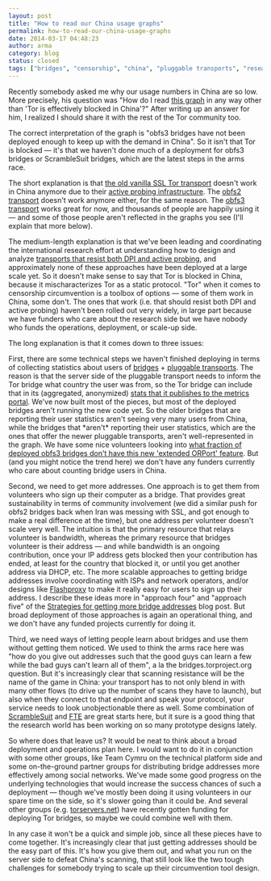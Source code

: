 ```yaml
---
layout: post
title: "How to read our China usage graphs"
permalink: how-to-read-our-china-usage-graphs
date: 2014-03-17 04:48:23
author: arma
category: blog
status: closed
tags: ["bridges", "censorship", "china", "pluggable transports", "research"]
---
```


Recently somebody asked me why our usage numbers in China are so low. More precisely, his question was "How do I read [this graph](https://metrics.torproject.org/users.html?graph=userstats-bridge-country&start=2011-10-18&end=2014-01-16&country=cn#userstats-bridge-country) in any way other than 'Tor is effectively blocked in China'?" After writing up an answer for him, I realized I should share it with the rest of the Tor community too.

The correct interpretation of the graph is "obfs3 bridges have not been deployed enough to keep up with the demand in China". So it isn't that Tor is blocked — it's that we haven't done much of a deployment for obfs3 bridges or ScrambleSuit bridges, which are the latest steps in the arms race.

The short explanation is that [the old vanilla SSL Tor transport](https://svn.torproject.org/svn/projects/design-paper/blocking.html#sec:network-fingerprint) doesn't work in China anymore due to their [active probing infrastructure](http://freehaven.net/anonbib/#foci12-winter). The [obfs2 transport](https://gitweb.torproject.org/pluggable-transports/obfsproxy.git/blob/HEAD:/doc/obfs2/obfs2-protocol-spec.txt) doesn't work anymore either, for the same reason. The [obfs3 transport](https://gitweb.torproject.org/pluggable-transports/obfsproxy.git/blob/HEAD:/doc/obfs3/obfs3-protocol-spec.txt) works great for now, and thousands of people are happily using it — and some of those people aren't reflected in the graphs you see (I'll explain that more below).

The medium-length explanation is that we've been leading and coordinating the international research effort at understanding how to design and analyze [transports that resist both DPI and active probing](https://www.torproject.org/docs/pluggable-transports), and approximately none of these approaches have been deployed at a large scale yet. So it doesn't make sense to say that Tor is blocked in China, because it mischaracterizes Tor as a static protocol. "Tor" when it comes to censorship circumvention is a toolbox of options — some of them work in China, some don't. The ones that work (i.e. that should resist both DPI and active probing) haven't been rolled out very widely, in large part because we have funders who care about the research side but we have nobody who funds the operations, deployment, or scale-up side.

The long explanation is that it comes down to three issues:

First, there are some technical steps we haven't finished deploying in terms of collecting statistics about users of [bridges](https://www.torproject.org/docs/bridges) + [pluggable transports](https://www.torproject.org/docs/pluggable-transports). The reason is that the server side of the pluggable transport needs to inform the Tor bridge what country the user was from, so the Tor bridge can include that in its (aggregated, anonymized) [stats that it publishes to the metrics portal](https://gitweb.torproject.org/torspec.git/blob/HEAD:/proposals/196-transport-control-ports.txt). We've now built most of the pieces, but most of the deployed bridges aren't running the new code yet. So the older bridges that are reporting their user statistics aren't seeing very many users from China, while the bridges that \*aren't\* reporting their user statistics, which are the ones that offer the newer pluggable transports, aren't well-represented in the graph. We have some nice volunteers looking into [what fraction of deployed obfs3 bridges don't have this new 'extended ORPort' feature](https://trac.torproject.org/projects/tor/ticket/10680). But (and you might notice the trend here) we don't have any funders currently who care about counting bridge users in China.

Second, we need to get more addresses. One approach is to get them from volunteers who sign up their computer as a bridge. That provides great sustainability in terms of community involvement (we did a similar push for obfs2 bridges back when Iran was messing with SSL, and got enough to make a real difference at the time), but one address per volunteer doesn't scale very well. The intuition is that the primary resource that relays volunteer is bandwidth, whereas the primary resource that bridges volunteer is their address — and while bandwidth is an ongoing contribution, once your IP address gets blocked then your contribution has ended, at least for the country that blocked it, or until you get another address via DHCP, etc. The more scalable approaches to getting bridge addresses involve coordinating with ISPs and network operators, and/or designs like [Flashproxy](https://crypto.stanford.edu/flashproxy/) to make it really easy for users to sign up their address. I describe these ideas more in "approach four" and "approach five" of the [Strategies for getting more bridge addresses](https://blog.torproject.org/blog/strategies-getting-more-bridge-addresses) blog post. But broad deployment of those approaches is again an operational thing, and we don't have any funded projects currently for doing it.

Third, we need ways of letting people learn about bridges and use them without getting them noticed. We used to think the arms race here was "how do you give out addresses such that the good guys can learn a few while the bad guys can't learn all of them", a la the bridges.torproject.org question. But it's increasingly clear that scanning resistance will be the name of the game in China: your transport has to not only blend in with many other flows (to drive up the number of scans they have to launch), but also when they connect to that endpoint and speak your protocol, your service needs to look unobjectionable there as well. Some combination of [ScrambleSuit](http://www.cs.kau.se/philwint/scramblesuit/) and [FTE](https://fteproxy.org/) are great starts here, but it sure is a good thing that the research world has been working on so many prototype designs lately.

So where does that leave us? It would be neat to think about a broad deployment and operations plan here. I would want to do it in conjunction with some other groups, like Team Cymru on the technical platform side and some on-the-ground partner groups for distributing bridge addresses more effectively among social networks. We've made some good progress on the underlying technologies that would increase the success chances of such a deployment — though we've mostly been doing it using volunteers in our spare time on the side, so it's slower going than it could be. And several other groups (e.g. [torservers.net](https://blog.torservers.net/20131213/torservers-awarded-250000-by-digital-defenders.html)) have recently gotten funding for deploying Tor bridges, so maybe we could combine well with them.

In any case it won't be a quick and simple job, since all these pieces have to come together. It's increasingly clear that just getting addresses should be the easy part of this. It's how you give them out, and what you run on the server side to defeat China's scanning, that still look like the two tough challenges for somebody trying to scale up their circumvention tool design.
